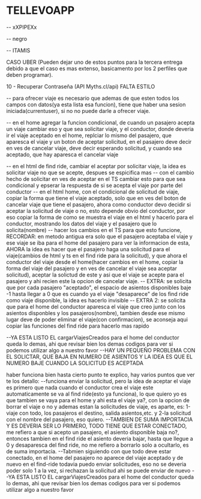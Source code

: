 # TELLEVOAPP

<!-- - hacer 2 tipos de perfiles -->
<!-- 
- perfil conductor: datos de usuario y auto(los tabs debe tener el agregar viaje y solicitar viaje)
- perfil pasajero : solo datos de usuario(los tabs solo el solicitar viaje) -->


-- xXPIPEXx
<!-- - icono usuario en el editar perfil y en el profile // listo supongo :o -->
<!-- - poner foto de mapa o lo que sea en el viaje // creo que esta listo si no mas tarde lo veo -->


-- negro
<!-- - editar perfil para que solo muestre auto cuando el usuario es conductor -->
<!-- - arreglar login(notificaciones) -->
<!-- - arreglar contraseñas del editar perfil y si hay sesion o no -->
<!-- - arreglar el confirmar del editar perfil para que valide los datos del auto  -->
<!-- - complementar api mapa con la imagen del viaje -->
<!-- - verificar el eliminar del viaje -->
<!-- - hacer que los viajes aceptados por los usuarios pasajeros se pongan en el home, copiar y pegar el modal del buscar viaje completo -->

-- ITAMIS
<!-- - Diseño semi profesional
- Animaciones (2)
- transicion tema black -->



CASO UBER (Pueden dejar uno de estos puntos para la tercera entrega debido a que el caso es mas extenso, basicamento por los 2 perfiles que deben programar).

<!-- 5  - Login (LocalStorage) -->
<!-- 10 - Registro (localStorage) -->
10 - Recuperar Contraseña (API Myths.cl/api)    FALTA ESTILO
<!-- 10 - Pagina Perfil (datos personales - viajes creados o solicitados) -->
<!-- 10 - Pagina Crear o Solicitar viaje (depende del perfil de usuario)   CREAR LISTO -->
<!-- 10 - Diseño semi profesional -->
<!-- 10 - Animaciones (3) -->



-- para ofrecer viaje es necesario que ademas de que esten todos los campos con datos(ya esta lista esa funcion), tiene que haber una sesion iniciada(currentuser), si no no puede darle a ofrecer viaje.

-- en el home agregar la funcion condicional, de cuando un pasajero acepta un viaje cambiar eso y que sea solicitar viaje, y el conductor, donde deveria ir el viaje aceptado en el home, replciar lo mismo del pasajero, que aparesca el viaje y un boton de aceptar solicitud, en el pasajero deve decir en ves de cancelar viaje, deve decir esperando solicitud, y cuando sea aceptado, que hay aparesca el cancelar viaje 


-- en el html de find ride, cambiar el aceptar por solicitar viaje, la idea es solicitar viaje no que se acepte, despues se espicifica mas
-- con el cambio hecho de solicitar en ves de aceptar en el TS cambiar esto para que sea condicional y epserar la respuesta de si se acepta el viaje por parte del conductor
-- en el html home, con el condicional de solicitud de viaje, copiar la forma que tiene el viaje aceptado, solo que en ves del boton de cancelar viaje que tiene el pasajero, ahora como conductor devo decidir si aceptar la solicitud de viaje o no, esto depende obvio del conductor, por eso copiar la forma de como se muestra el viaje en el html y hacerlo para el conductor, mostrando los datos del viaje y el pasajero que lo solicita(nombre)
-- hacer los cambios en el TS para que esto funcione, RECORDAR: en metodo antigua era solo que el pasajero aceptaba el viaje y ese viaje se iba para el home del pasajero para ver la informacion de esta, AHORA la idea es hacer que el pasajero haga una solicitud para el viaje(cambios de html y ts en el find ride para la solicitud), y que ahora el conductor del viaje desde el home(hacer cambios en el home, copiar la forma del viaje del pasajero y en ves de cancelar el viaje sea aceptar solicitud), aceptar la solictud de este y asi que el viaje se acepte para el pasajero y ahi recien este la opcion de cancelar viaje. 
-- EXTRA: se solicita que por cada pasajero "aceptado", el espacio de asientos disponibles baje -1 hasta llegar a 0 que es cuando ya el viaje "desaparece" de los find ride como viaje disponible, la idea es hacerlo invisible
-- EXTRA 2: se solicita que para el home del conductor aparesca el viaje que creo junto con los asientos disponbles y los pasajeros(nombre), tambien desde ese mismo lugar deve de poder eliminar el viaje(con confirmacion), se aconseja aqui copiar las funciones del find ride para hacerlo mas rapido
<!-- NOTAS  -->
--YA ESTA LISTO EL cargarViajesCreados para el home del conductor queda lo demas, ahi que revisar bien los demas codigos para ver si podemos utilizar algo a nuestro favor
--HAY UN PEQUEÑO PROBLEMA CON EL SOLICTAR, QUE BAJA EN NUMERO DE ASIENTOS Y LA IDEA ES QUE EL NUMERO BAJE CUANDO LA SOLICITUD ES ACEPTADA


haber funciona bien hasta cierto punto te explico, hay varios puntos que ver te los detallo: 
--funciona enviar la solicitud, pero la idea de aceptar el viaje es primero que nada cuando el conductor crea el viaje este automaticamente se va al find ride(esto ya funciona), lo que quiero yo es que tambien se vaya para el home y ahi esta el viaje ya?, con la opcion de borrar el viaje o no y ademas estan la solicitudes de viaje, es aparte, es: 1-viaje con todo, los pasajeros el destino, salida asientos,etc. y 2-la solicitud con el nombre del pasajero, eso quiero.
--TAMBIEN DE SUMA IMPORTACIA Y ES DEVERIA SER LO PRIMERO, TODO TIENE QUE ESTAR CONECTADO, me refiero a que si acepto un pasajero, el asiento disponible baja no?, entonces tambien en el find ride el asiento deveria bajar, hasta que llegue a 0 y desaparesca del find ride, no me refiero a borrarlo solo a ocultarlo, es de suma importacia.
--Tabmien siguiendo con que todo deve estar conectado, en el home del pasajero no aparece del viaje aceptado y de nuevo en el find-ride todavia puedo enviar solicitudes, eso no se deveria poder solo 1 a la vez, si rechazan la solicitud ahi se puede enviar de nuevo 
--YA ESTA LISTO EL cargarViajesCreados para el home del conductor queda lo demas, ahi que revisar bien los demas codigos para ver si podemos utilizar algo a nuestro favor
